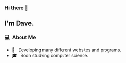 


### Hi there 👋

## I'm Dave.

### 💻 &nbsp;About Me 

- 🤔 &nbsp; Developing many different websites and programs.
- 🎓 &nbsp; Soon studying computer science.
